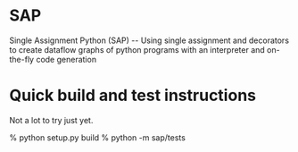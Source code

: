 # SAP
Single Assignment Python (SAP) -- Using single assignment and decorators to create dataflow graphs of python programs with an interpreter and on-the-fly code generation

# Quick build and test instructions
Not a lot to try just yet.   

% python setup.py build
% python -m sap/tests 



